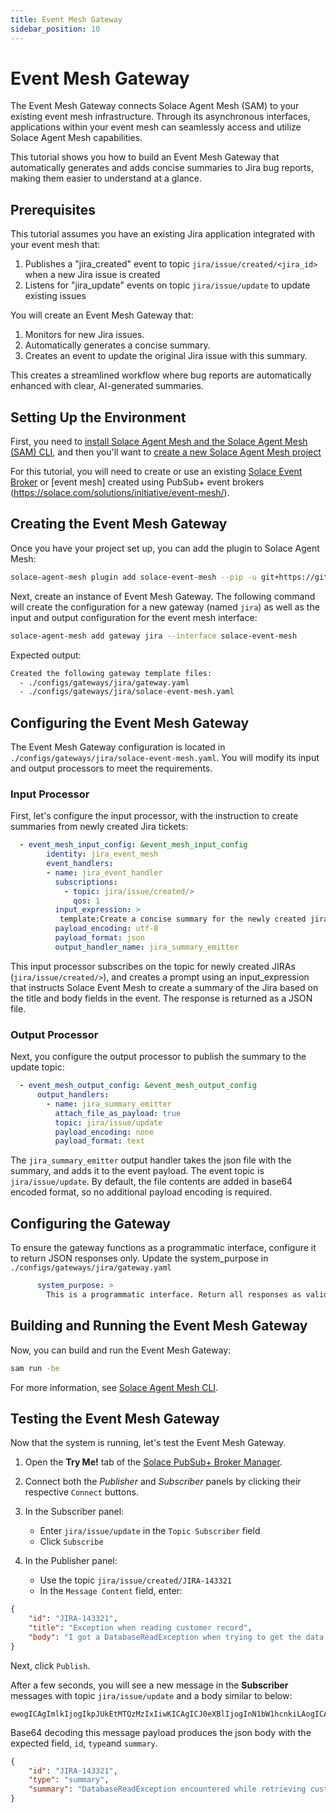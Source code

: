 ```yaml
---
title: Event Mesh Gateway
sidebar_position: 10
---
```


# Event Mesh Gateway

The Event Mesh Gateway connects Solace Agent Mesh (SAM) to your existing event mesh infrastructure. Through its asynchronous interfaces, applications within your event mesh can seamlessly access and utilize Solace Agent Mesh capabilities.

This tutorial shows you how to build an Event Mesh Gateway that automatically generates and adds concise summaries to Jira bug reports, making them easier to understand at a glance.

## Prerequisites

This tutorial assumes you have an existing Jira application integrated with your event mesh that:

1. Publishes a "jira_created" event to topic `jira/issue/created/<jira_id>` when a new Jira issue is created
2. Listens for "jira_update" events on topic `jira/issue/update` to update existing issues

You will create an Event Mesh Gateway that:

1. Monitors for new Jira issues.
2. Automatically generates a concise summary.
3. Creates an event to update the original Jira issue with this summary.

This creates a streamlined workflow where bug reports are automatically enhanced with clear, AI-generated summaries.

## Setting Up the Environment
First, you need to [install Solace Agent Mesh and the Solace Agent Mesh (SAM) CLI](../getting-started/installation.md), and then you'll want to [create a new Solace Agent Mesh project](../getting-started/quick-start.md)

For this tutorial, you will need to create or use an existing [Solace Event Broker](https://solace.com/products/event-broker/) or [event mesh] created using PubSub+ event brokers (https://solace.com/solutions/initiative/event-mesh/).

## Creating the Event Mesh Gateway
Once you have your project set up, you can add the plugin to Solace Agent Mesh:

```sh
solace-agent-mesh plugin add solace-event-mesh --pip -u git+https://github.com/SolaceLabs/solace-agent-mesh-core-plugins#subdirectory=solace-event-mesh
```

Next, create an instance of Event Mesh Gateway. The following command will create the configuration for a new gateway (named `jira`) as well as the input and output configuration for the event mesh interface:

```sh
solace-agent-mesh add gateway jira --interface solace-event-mesh
```

Expected output:

```txt
Created the following gateway template files:
  - ./configs/gateways/jira/gateway.yaml
  - ./configs/gateways/jira/solace-event-mesh.yaml
```

## Configuring the Event Mesh Gateway

The Event Mesh Gateway configuration is located in `./configs/gateways/jira/solace-event-mesh.yaml`. You will modify its input and output processors to meet the requirements.

### Input Processor

First, let's configure the input processor, with the instruction to create summaries from newly created Jira tickets:

```yaml
  - event_mesh_input_config: &event_mesh_input_config
        identity: jira_event_mesh
        event_handlers:
        - name: jira_event_handler
          subscriptions:
            - topic: jira/issue/created/>
              qos: 1
          input_expression: >
           template:Create a concise summary for the newly created jira: title:{{text://input.payload:title}} body:{{text://input.payload:body}} id:{{text://input.payload:id}}. Return a json file with fields `id`, `type` (value is "summary") and `summary`.
          payload_encoding: utf-8
          payload_format: json
          output_handler_name: jira_summary_emitter
```

This input processor subscribes on the topic for newly created JIRAs (`jira/issue/created/>`), and creates a prompt using an input_expression that instructs Solace Event Mesh to create a summary of the Jira based on the title and body fields in the event. The response is returned as a JSON file.

### Output Processor

Next, you configure the output processor to publish the summary to the update topic:

```yaml
  - event_mesh_output_config: &event_mesh_output_config
      output_handlers:
        - name: jira_summary_emitter
          attach_file_as_payload: true
          topic: jira/issue/update
          payload_encoding: none
          payload_format: text
```

The `jira_summary_emitter` output handler takes the json file with the summary, and adds it to the event payload. The event topic is `jira/issue/update`. By default, the file contents are added in base64 encoded format, so no additional payload encoding is required.

## Configuring the Gateway

To ensure the gateway functions as a programmatic interface, configure it to return JSON responses only.
Update the system_purpose in `./configs/gateways/jira/gateway.yaml`

```yaml
      system_purpose: >
        This is a programmatic interface. Return all responses as valid JSON objects without any additional formatting or markdown.
```

## Building and Running the Event Mesh Gateway

Now, you can build and run the Event Mesh Gateway:

```sh
sam run -be
```

For more information, see [Solace Agent Mesh CLI](../concepts/cli.md).

## Testing the Event Mesh Gateway

Now that the system is running, let's test the Event Mesh Gateway.

1. Open the **Try Me!** tab of the [Solace PubSub+ Broker Manager](https://docs.solace.com/Admin/Broker-Manager/PubSub-Manager-Overview.htm).

2. Connect both the *Publisher* and *Subscriber* panels by clicking their respective `Connect` buttons.

3. In the Subscriber panel:
   - Enter `jira/issue/update` in the `Topic Subscriber` field
   - Click `Subscribe`

4. In the Publisher panel:
   - Use the topic `jira/issue/created/JIRA-143321`
   - In the `Message Content` field, enter:

```json
{
    "id": "JIRA-143321",
    "title": "Exception when reading customer record",
    "body": "I got a DatabaseReadException when trying to get the data for customer ABC. The error indicated that the customer didn't exist, while they are our biggest customer!"
}
```

Next, click `Publish`.

After a few seconds, you will see a new message in the **Subscriber** messages with topic `jira/issue/update` and a body similar to below:

```plain
ewogICAgImlkIjogIkpJUkEtMTQzMzIxIiwKICAgICJ0eXBlIjogInN1bW1hcnkiLAogICAgInN1bW1hcnkiOiAiRGF0YWJhc2VSZWFkRXhjZXB0aW9uIGVuY291bnRlcmVkIHdoaWxlIHJldHJpZXZpbmcgY3VzdG9tZXIgQUJDIGRhdGEiCn0=
```

Base64 decoding this message payload produces the json body with the expected field, `id`, `type`and `summary`.

```json
{
    "id": "JIRA-143321",
    "type": "summary",
    "summary": "DatabaseReadException encountered while retrieving customer ABC data"
}
```
